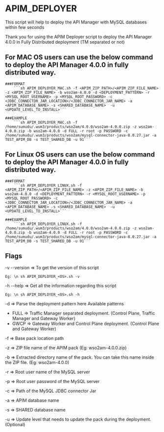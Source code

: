# APIM_DEPLOYER
This script will help to deploy the API Manager with MySQL databases within few seconds

Thank you for using the APIM Deployer script to deploy the API Manager 4.0.0 in Fully Distributed deployment (TM separated or not)

## For MAC OS users can use the below command to deploy the API Manager 4.0.0 in fully distributed way.

    ###FORMAT
        ```sh APIM_DEPLOYER_MAC.sh -f <APIM_ZIP_PATH>/<APIM_ZIP_FILE_NAME> -z <APIM_ZIP_FILE_NAME> -b wso2am-4.0.0 -d <DEPLOYMENT_PATTERN> -r <MYSQL_ROOT_USERNAME> -p <MYSQL_ROOT_PASSWORD> -c <JDBC_CONNECTOR_JAR_LOCATION>/<JDBC_CONNECTOR_JAR_NAME> -a <APIM_DATABASE_NAME> -s <SHARED_DATABASE_NAME>  -u <UPDATE_LEVEL_TO_INSTALL>```

    ###EXAMPLE
        ```sh APIM_DEPLOYER_MAC.sh -f /home/sumudu/.wum3/products/wso2am/4.0.0/wso2am-4.0.0.zip -z wso2am-4.0.0.zip -b wso2am-4.0.0 -d FULL -r root -p PASSWORD -c /home/sumudu/.wum3/products/wso2am/mysql-connector-java-8.0.27.jar -a TEST_APIM_DB -s TEST_SHARED_DB -u 91```

## For Linux OS users can use the below command to deploy the API Manager 4.0.0 in fully distributed way.

    ###FORMAT
        ```sh APIM_DEPLOYER_LINUX.sh -f <APIM_ZIP_PATH>/<APIM_ZIP_FILE_NAME> -z <APIM_ZIP_FILE_NAME> -b wso2am-4.0.0 -d <DEPLOYMENT_PATTERN> -r <MYSQL_ROOT_USERNAME> -p <MYSQL_ROOT_PASSWORD> -c <JDBC_CONNECTOR_JAR_LOCATION>/<JDBC_CONNECTOR_JAR_NAME> -a <APIM_DATABASE_NAME> -s <SHARED_DATABASE_NAME>  -u <UPDATE_LEVEL_TO_INSTALL>```

    ###EXAMPLE
        ```sh APIM_DEPLOYER_LINUX.sh -f /home/sumudu/.wum3/products/wso2am/4.0.0/wso2am-4.0.0.zip -z wso2am-4.0.0.zip -b wso2am-4.0.0 -d FULL -r root -p PASSWORD -c /home/sumudu/.wum3/products/wso2am/mysql-connector-java-8.0.27.jar -a TEST_APIM_DB -s TEST_SHARED_DB -u 91```

## Flags 
-v  --version => To get the version of this script

```Eg: \n sh APIM_DEPLOYER_<OS>.sh -v```

-h  --help => Get all the information regarding this script

```Eg: \n sh APIM_DEPLOYER_<OS>.sh -h```

-d  => Parse the deployment pattern here
Available patterns
* FULL => Traffic Manager separated deployment. (Control Plane, Traffic Manager and Gateway Worker)
* GWCP => Gateway Worker and Control Plane deployment. (Control Plane and Gateway Worker)

-f  => Base pack location path

-z  => ZIP file name of the APIM pack (Eg: wso2am-4.0.0.zip)

-b  => Extracted directory name of the pack. You can take this name inside the ZIP file. (Eg: wso2am-4.0.0)

-r  => Root user name of the MySQL server

-p  => Root user password of the MySQL server

-c  => Path of the MySQL JDBC connector Jar

-a  => APIM database name

-s  => SHARED database name

-u  => Update level that needs to update the pack during the deployment. (Optional)
